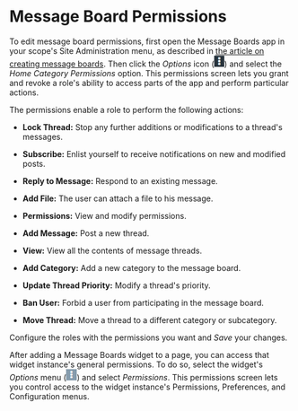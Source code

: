 # Message Board Permissions [](id=message-board-permissions)

To edit message board permissions, first open the Message Boards app in your 
scope's Site Administration menu, as described in 
[the article on creating message boards](https://www.liferay.com/). 
Then click the *Options* icon 
(![Options](../../../../images/icon-options.png)) and select the 
*Home Category Permissions* option. This permissions screen lets you grant and 
revoke a role's ability to access parts of the app and perform particular 
actions. 

The permissions enable a role to perform the following actions: 

-   **Lock Thread:** Stop any further additions or modifications to a thread's
    messages. 

-   **Subscribe:** Enlist yourself to receive notifications on new and modified
    posts. 

-   **Reply to Message:** Respond to an existing message. 

-   **Add File:** The user can attach a file to his message. 

-   **Permissions:** View and modify permissions. 

-   **Add Message:** Post a new thread. 

-   **View:** View all the contents of message threads. 

-   **Add Category:** Add a new category to the message board. 

-   **Update Thread Priority:** Modify a thread's priority. 

-   **Ban User:** Forbid a user from participating in the message board. 

-   **Move Thread:** Move a thread to a different category or subcategory. 

Configure the roles with the permissions you want and *Save* your changes. 

After adding a Message Boards widget to a page, you can access that widget 
instance's general permissions. To do so, select the widget's *Options* menu 
(![Options](../../../../images/icon-app-options.png)) and select *Permissions*. 
This permissions screen lets you control access to the widget instance's 
Permissions, Preferences, and Configuration menus. 
